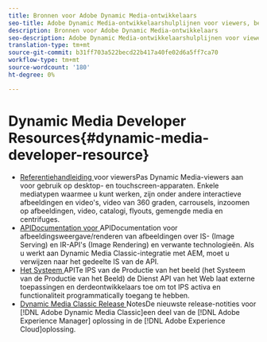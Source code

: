 ```yaml
---
title: Bronnen voor Adobe Dynamic Media-ontwikkelaars
seo-title: Adobe Dynamic Media-ontwikkelaarshulplijnen voor viewers, beeldbewerking, rendering van afbeeldingen en afbeeldingsproductie
description: Bronnen voor Adobe Dynamic Media-ontwikkelaars
seo-description: Adobe Dynamic Media-ontwikkelaarshulplijnen voor viewers, beeldbewerking, rendering van afbeeldingen en afbeeldingsproductie
translation-type: tm+mt
source-git-commit: b31ff703a522becd22b417a40fe02d6a5ff7ca70
workflow-type: tm+mt
source-wordcount: '180'
ht-degree: 0%

---
```



# Dynamic Media Developer Resources{#dynamic-media-developer-resource}

* [Referentiehandleiding ](https://experienceleague.adobe.com/docs/dynamic-media-developer-resources/library/home.html?lang=en) <!-- (/help/aem-viewers-ref/home.md) -->
voor viewersPas Dynamic Media-viewers aan voor gebruik op desktop- en touchscreen-apparaten. Enkele mediatypen waarmee u kunt werken, zijn onder andere interactieve afbeeldingen en video&#39;s, video van 360 graden, carrousels, inzoomen op afbeeldingen, video, catalogi, flyouts, gemengde media en centrifuges.
* [APIDocumentation voor ](https://experienceleague.adobe.com/docs/dynamic-media-developer-resources/image-serving-api/home.html?lang=en) <!-- (/help/aem-is-ir-api/home.md) -->
APIDocumentation voor afbeeldingsweergave/renderen van afbeeldingen over IS- (Image Serving) en IR-API&#39;s (Image Rendering) en verwante technologieën. Als u werkt aan Dynamic Media Classic-integratie met AEM, moet u verwijzen naar het gedeelte IS van de API.
* [Het Systeem ](/help/aem-ips-api/c-overview.md)
APITe IPS van de Productie van het beeld (het Systeem van de Productie van het Beeld) de Dienst API van het Web laat externe toepassingen en derdeontwikkelaars toe om tot IPS activa en functionaliteit programmatically toegang te hebben.
* [Dynamic Media Classic Release ](/help/s7-release-notes/s7rn2017.md)
NotesDe nieuwste release-notities voor  [!DNL Adobe Dynamic Media Classic]een deel van de  [!DNL Adobe Experience Manager] oplossing in de  [!DNL Adobe Experience Cloud]oplossing.